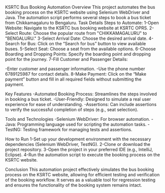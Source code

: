 KSRTC Bus Booking Automation
Overview
This project automates the bus booking process on the KSRTC website using Selenium WebDriver
and Java. The automation script performs several steps to book a bus ticket from Chikkamagaluru to Bengaluru.
Task Details
Steps to Automate:
1-Open Website: Navigate to the KSRTC bus booking website at KSRTC OPRS.
2-Select Route: Choose the popular route from "CHIKKAMAGALURU" to "BENGALURU."
3-Select Arrival Date: Choose the desired arrival date.
4-Search for Bus: Click on the “Search for bus” button to view available buses.
5-Select Seat: Choose a seat from the available options.
6-Choose Boarding and Dropping Points: Specify the boarding point and dropping point for the journey.
7-Fill Customer and Passenger Details:

-Enter customer and passenger information.
-Use the phone number 6789125987 for contact details.
8-Make Payment: Click on the “Make payment” button and fill in all required fields without submitting the payment.

Key Features
-Automated Booking Process: Streamlines the steps involved in booking a bus ticket.
-User-Friendly: Designed to simulate a real user experience for ease of understanding.
-Assertions: Can include assertions to verify the successful completion of steps (e.g., seat selection).

Tools and Technologies
-Selenium WebDriver: For browser automation.
-Java: Programming language used for scripting the automation tasks.
-TestNG: Testing framework for managing tests and assertions.

How to Run
1-Set up your development environment with the necessary dependencies (Selenium WebDriver, TestNG).
2-Clone or download the project repository.
3-Open the project in your preferred IDE (e.g., IntelliJ, Eclipse).
4-Run the automation script to execute the booking process on the KSRTC website.

Conclusion
This automation project effectively simulates the bus booking process on the KSRTC website, 
allowing for efficient testing and verification of the booking workflow. It serves as a valuable tool
for regression testing and ensures the functionality of the booking system remains intact.

